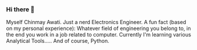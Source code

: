### Hi there 👋
Myself Chinmay Awati. Just a nerd Electronics Engineer.
A fun fact (based on my personal experience): Whatever field of engineering you belong to, in the end you work in a job related to computer.
Currently I'm learning various Analytical Tools.....
And of course, Python.
